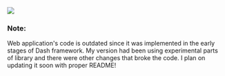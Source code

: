 <img src="https://github.com/freezpmark/dash-app-naive-bayes-visualization/blob/3381c90b690d2adfca69e156bec1e1e15928f726/image_dash_app.jpg"/>

### Note:
Web application's code is outdated since it was implemented in the early stages of Dash framework. My version had been using experimental parts of library and there were other changes that broke the code. I plan on updating it soon with proper README!
